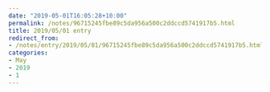 ```yaml
---
date: "2019-05-01T16:05:28+10:00"
permalink: /notes/96715245fbe89c5da956a500c2ddccd5741917b5.html
title: 2019/05/01 entry
redirect_from:
- /notes/entry/2019/05/01/96715245fbe89c5da956a500c2ddccd5741917b5.html
categories:
- May
- 2019
- 1
---
```

